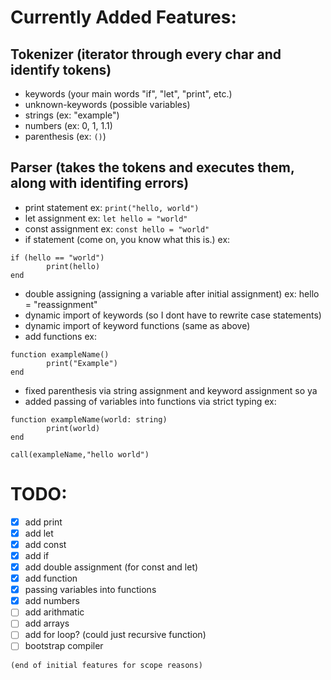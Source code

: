 # Currently Added Features:

## Tokenizer (iterator through every char and identify tokens)

- keywords (your main words "if", "let", "print", etc.)
- unknown-keywords (possible variables)
- strings (ex: "example")
- numbers (ex: 0, 1, 1.1)
- parenthesis (ex: `()`)

## Parser (takes the tokens and executes them, along with identifing errors)

- print statement ex: `print("hello, world")`
- let assignment ex: `let hello = "world"`
- const assignment ex: `const hello = "world"`
- if statement (come on, you know what this is.) ex:

```
if (hello == "world")
		print(hello)
end
```

- double assigning (assigning a variable after initial assignment) ex: hello = "reassignment"
- dynamic import of keywords (so I dont have to rewrite case statements)
- dynamic import of keyword functions (same as above)
- add functions ex:

```
function exampleName()
		print("Example")
end
```

- fixed parenthesis via string assignment and keyword assignment so ya
- added passing of variables into functions via strict typing ex:

```
function exampleName(world: string)
		print(world)
end

call(exampleName,"hello world")
```

# TODO:

- [x] add print
- [x] add let
- [x] add const
- [x] add if
- [x] add double assignment (for const and let)
- [x] add function
- [x] passing variables into functions
- [x] add numbers
- [ ] add arithmatic
- [ ] add arrays
- [ ] add for loop? (could just recursive function)
- [ ] bootstrap compiler

`(end of initial features for scope reasons)`
